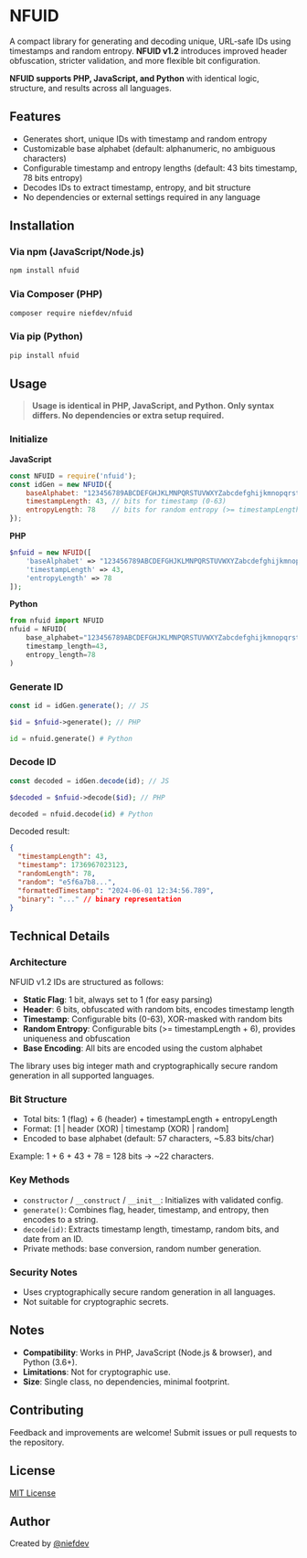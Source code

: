 # NFUID

A compact library for generating and decoding unique, URL-safe IDs using timestamps and random entropy. **NFUID v1.2** introduces improved header obfuscation, stricter validation, and more flexible bit configuration.

**NFUID supports PHP, JavaScript, and Python** with identical logic, structure, and results across all languages.

## Features

- Generates short, unique IDs with timestamp and random entropy
- Customizable base alphabet (default: alphanumeric, no ambiguous characters)
- Configurable timestamp and entropy lengths (default: 43 bits timestamp, 78 bits entropy)
- Decodes IDs to extract timestamp, entropy, and bit structure
- No dependencies or external settings required in any language

## Installation

### Via npm (JavaScript/Node.js)

```bash
npm install nfuid
```

### Via Composer (PHP)

```bash
composer require niefdev/nfuid
```

### Via pip (Python)

```bash
pip install nfuid
```

## Usage

> **Usage is identical in PHP, JavaScript, and Python. Only syntax differs. No dependencies or extra setup required.**

### Initialize

**JavaScript**
```javascript
const NFUID = require('nfuid');
const idGen = new NFUID({
    baseAlphabet: "123456789ABCDEFGHJKLMNPQRSTUVWXYZabcdefghijkmnopqrstuvwxyz",
    timestampLength: 43, // bits for timestamp (0-63)
    entropyLength: 78    // bits for random entropy (>= timestampLength + 6)
});
```

**PHP**
```php
$nfuid = new NFUID([
    'baseAlphabet' => "123456789ABCDEFGHJKLMNPQRSTUVWXYZabcdefghijkmnopqrstuvwxyz",
    'timestampLength' => 43,
    'entropyLength' => 78
]);
```

**Python**
```python
from nfuid import NFUID
nfuid = NFUID(
    base_alphabet="123456789ABCDEFGHJKLMNPQRSTUVWXYZabcdefghijkmnopqrstuvwxyz",
    timestamp_length=43,
    entropy_length=78
)
```

### Generate ID

```js
const id = idGen.generate(); // JS
```
```php
$id = $nfuid->generate(); // PHP
```
```python
id = nfuid.generate() # Python
```

### Decode ID

```js
const decoded = idGen.decode(id); // JS
```
```php
$decoded = $nfuid->decode($id); // PHP
```
```python
decoded = nfuid.decode(id) # Python
```

Decoded result:
```json
{
  "timestampLength": 43,
  "timestamp": 1736967023123,
  "randomLength": 78,
  "random": "e5f6a7b8...",
  "formattedTimestamp": "2024-06-01 12:34:56.789",
  "binary": "..." // binary representation
}
```

## Technical Details

### Architecture

NFUID v1.2 IDs are structured as follows:

- **Static Flag**: 1 bit, always set to 1 (for easy parsing)
- **Header**: 6 bits, obfuscated with random bits, encodes timestamp length
- **Timestamp**: Configurable bits (0-63), XOR-masked with random bits
- **Random Entropy**: Configurable bits (>= timestampLength + 6), provides uniqueness and obfuscation
- **Base Encoding**: All bits are encoded using the custom alphabet

The library uses big integer math and cryptographically secure random generation in all supported languages.

### Bit Structure

- Total bits: 1 (flag) + 6 (header) + timestampLength + entropyLength
- Format: [1 | header (XOR) | timestamp (XOR) | random]
- Encoded to base alphabet (default: 57 characters, ~5.83 bits/char)

Example: 1 + 6 + 43 + 78 = 128 bits → ~22 characters.

### Key Methods

- `constructor` / `__construct` / `__init__`: Initializes with validated config.
- `generate()`: Combines flag, header, timestamp, and entropy, then encodes to a string.
- `decode(id)`: Extracts timestamp length, timestamp, random bits, and date from an ID.
- Private methods: base conversion, random number generation.

### Security Notes

- Uses cryptographically secure random generation in all languages.
- Not suitable for cryptographic secrets.

## Notes

- **Compatibility**: Works in PHP, JavaScript (Node.js & browser), and Python (3.6+).
- **Limitations**: Not for cryptographic use.
- **Size**: Single class, no dependencies, minimal footprint.

## Contributing

Feedback and improvements are welcome! Submit issues or pull requests to the repository.

## License

[MIT License](LICENSE)

## Author

Created by [@niefdev](https://github.com/niefdev)
